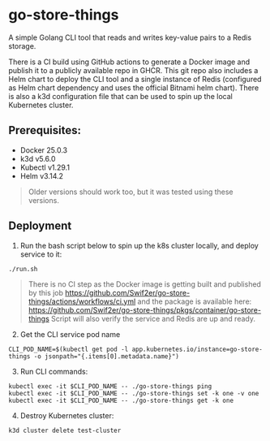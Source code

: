 # go-store-things

A simple Golang CLI tool that reads and writes key-value pairs to a Redis storage. 

There is a CI build using GitHub actions to generate a Docker image and publish it to a publicly available repo in GHCR. This git repo also includes a Helm chart to deploy the CLI tool and a single instance of Redis (configured as Helm chart dependency and uses the official Bitnami helm chart). There is also a k3d configuration file that can be used to spin up the local Kubernetes cluster.

## Prerequisites:
- Docker 25.0.3
- k3d v5.6.0
- Kubectl v1.29.1
- Helm v3.14.2
> Older versions should work too, but it was tested using these versions.

## Deployment 
1. Run the bash script below to spin up the k8s cluster locally, and deploy service to it:  
```
./run.sh
```
> There is no CI step as the Docker image is getting built and published by this job https://github.com/Swif2er/go-store-things/actions/workflows/ci.yml and the package is available here: https://github.com/Swif2er/go-store-things/pkgs/container/go-store-things
> Script will also verify the service and Redis are up and ready.

2. Get the CLI service pod name
```
CLI_POD_NAME=$(kubectl get pod -l app.kubernetes.io/instance=go-store-things -o jsonpath="{.items[0].metadata.name}")
```
3. Run CLI commands:
```
kubectl exec -it $CLI_POD_NAME -- ./go-store-things ping
kubectl exec -it $CLI_POD_NAME -- ./go-store-things set -k one -v one
kubectl exec -it $CLI_POD_NAME -- ./go-store-things get -k one
```

4. Destroy Kubernetes cluster:
```
k3d cluster delete test-cluster
```
